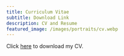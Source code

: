 ```yaml
---
title: Curriculum Vitae
subtitle: Download Link
description: CV and Resume
featured_image: /images/portraits/cv.webp
---
```


Click <a href="/cv" onclick="window.open('/images/Luu_Jonathan_CV.pdf')">here</a> to download my CV.